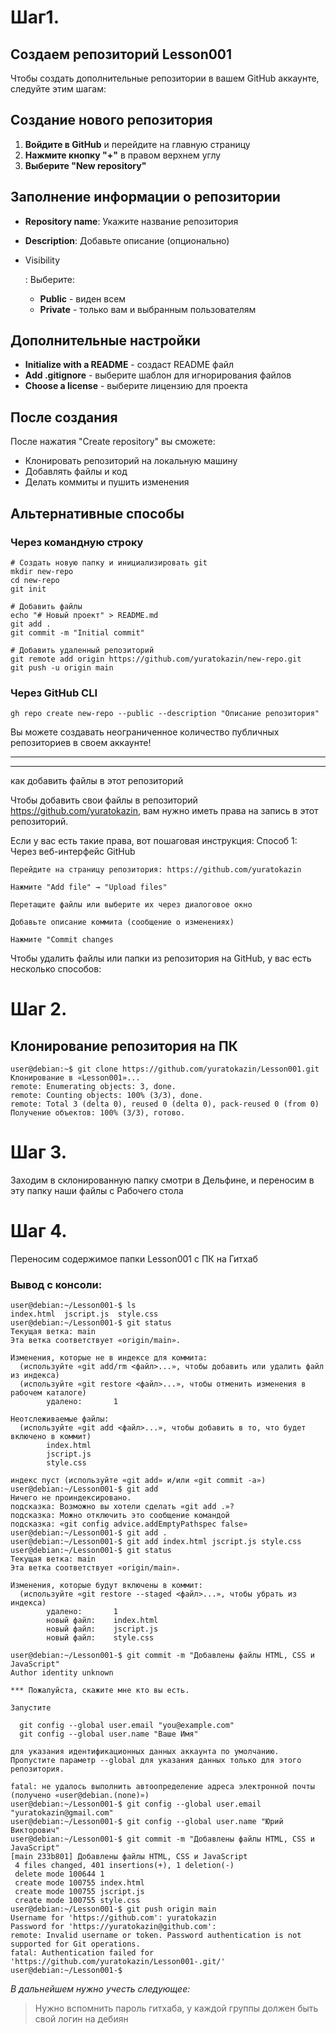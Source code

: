 # Шаг1. 

## Создаем репозиторий **Lesson001** 

Чтобы создать дополнительные репозитории в вашем GitHub аккаунте, следуйте этим шагам:

## Создание нового репозитория

1. **Войдите в GitHub** и перейдите на главную страницу
2. **Нажмите кнопку "+"** в правом верхнем углу
3. **Выберите "New repository"**

## Заполнение информации о репозитории

- **Repository name**: Укажите название репозитория

- **Description**: Добавьте описание (опционально)

- Visibility

  : Выберите:

  - **Public** - виден всем
  - **Private** - только вам и выбранным пользователям

## Дополнительные настройки

- **Initialize with a README** - создаст README файл
- **Add .gitignore** - выберите шаблон для игнорирования файлов
- **Choose a license** - выберите лицензию для проекта

## После создания

После нажатия "Create repository" вы сможете:

- Клонировать репозиторий на локальную машину
- Добавлять файлы и код
- Делать коммиты и пушить изменения

## Альтернативные способы

### Через командную строку

```
# Создать новую папку и инициализировать git
mkdir new-repo
cd new-repo
git init

# Добавить файлы
echo "# Новый проект" > README.md
git add .
git commit -m "Initial commit"

# Добавить удаленный репозиторий
git remote add origin https://github.com/yuratokazin/new-repo.git
git push -u origin main
```

### Через GitHub CLI

```
gh repo create new-repo --public --description "Описание репозитория"
```

Вы можете создавать неограниченное количество публичных репозиториев в своем аккаунте!

------

------

‎как добавить файлы в этот репозиторий‎

Чтобы добавить свои файлы в репозиторий https://github.com/yuratokazin, вам нужно иметь права на запись в этот репозиторий.

Если у вас есть такие права, вот пошаговая инструкция: Способ 1: Через веб-интерфейс GitHub

```
Перейдите на страницу репозитория: https://github.com/yuratokazin

Нажмите "Add file" → "Upload files"

Перетащите файлы или выберите их через диалоговое окно

Добавьте описание коммита (сообщение о изменениях)

Нажмите "Commit changes
```

Чтобы удалить файлы или папки из репозитория на GitHub, у вас есть несколько способов:

# Шаг 2. 

## Клонирование репозитория на ПК

```
user@debian:~$ git clone https://github.com/yuratokazin/Lesson001.git
Клонирование в «Lesson001»...
remote: Enumerating objects: 3, done.
remote: Counting objects: 100% (3/3), done.
remote: Total 3 (delta 0), reused 0 (delta 0), pack-reused 0 (from 0)
Получение объектов: 100% (3/3), готово.

```



# Шаг 3. 

Заходим в склонированную папку смотри в Дельфине, и переносим в эту папку наши файлы с Рабочего стола

# Шаг 4.

Переносим содержимое папки Lesson001 с ПК на Гитхаб

### Вывод с консоли:

```
user@debian:~/Lesson001-$ ls
index.html  jscript.js  style.css
user@debian:~/Lesson001-$ git status
Текущая ветка: main
Эта ветка соответствует «origin/main».

Изменения, которые не в индексе для коммита:
  (используйте «git add/rm <файл>...», чтобы добавить или удалить файл из индекса)
  (используйте «git restore <файл>...», чтобы отменить изменения в рабочем каталоге)
        удалено:       1

Неотслеживаемые файлы:
  (используйте «git add <файл>...», чтобы добавить в то, что будет включено в коммит)
        index.html
        jscript.js
        style.css

индекс пуст (используйте «git add» и/или «git commit -a»)
user@debian:~/Lesson001-$ git add 
Ничего не проиндексировано.
подсказка: Возможно вы хотели сделать «git add .»?
подсказка: Можно отключить это сообщение командой
подсказка: «git config advice.addEmptyPathspec false»
user@debian:~/Lesson001-$ git add .
user@debian:~/Lesson001-$ git add index.html jscript.js style.css
user@debian:~/Lesson001-$ git status
Текущая ветка: main
Эта ветка соответствует «origin/main».

Изменения, которые будут включены в коммит:
  (используйте «git restore --staged <файл>...», чтобы убрать из индекса)
        удалено:       1
        новый файл:    index.html
        новый файл:    jscript.js
        новый файл:    style.css

user@debian:~/Lesson001-$ git commit -m "Добавлены файлы HTML, CSS и JavaScript"
Author identity unknown

*** Пожалуйста, скажите мне кто вы есть.

Запустите

  git config --global user.email "you@example.com"
  git config --global user.name "Ваше Имя"

для указания идентификационных данных аккаунта по умолчанию.
Пропустите параметр --global для указания данных только для этого репозитория.

fatal: не удалось выполнить автоопределение адреса электронной почты (получено «user@debian.(none)»)
user@debian:~/Lesson001-$ git config --global user.email "yuratokazin@gmail.com"
user@debian:~/Lesson001-$ git config --global user.name "Юрий Викторович"
user@debian:~/Lesson001-$ git commit -m "Добавлены файлы HTML, CSS и JavaScript"
[main 233b801] Добавлены файлы HTML, CSS и JavaScript
 4 files changed, 401 insertions(+), 1 deletion(-)
 delete mode 100644 1
 create mode 100755 index.html
 create mode 100755 jscript.js
 create mode 100755 style.css
user@debian:~/Lesson001-$ git push origin main
Username for 'https://github.com': yuratokazin
Password for 'https://yuratokazin@github.com': 
remote: Invalid username or token. Password authentication is not supported for Git operations.
fatal: Authentication failed for 'https://github.com/yuratokazin/Lesson001-.git/'
user@debian:~/Lesson001-$ 
```



*В дальнейшем нужно учесть следующее:*

> Нужно вспомнить пароль гитхаба, у каждой группы должен быть свой логин на дебиян
> 

